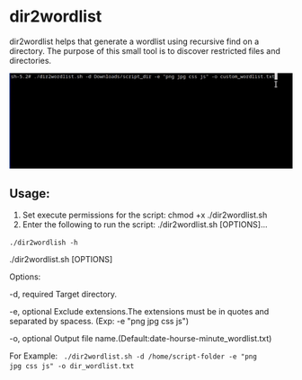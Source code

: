 # dir2wordlist
dir2wordlist helps that generate a wordlist using recursive find on a directory. The purpose of this small tool is to discover restricted files and directories.



![alt text](https://raw.githubusercontent.com/mikailfidan/dir2wordlist/main/dir2wordlist.gif)


<h2>Usage:</h2>

  1. Set execute permissions for the script:
     chmod +x ./dir2wordlist.sh
  2. Enter the following to run the script:
     ./dir2wordlist.sh [OPTIONS]...

<code>./dir2wordlish -h</code>



 ./dir2wordlist.sh [OPTIONS] 

 Options:

  -d, required Target directory.

  -e, optional Exclude extensions.The extensions must be in quotes and separated by spacess.
      (Exp: -e "png jpg css js")

  -o, optional Output file name.(Default:date-hourse-minute_wordlist.txt)

 For Example: <code> ./dir2wordlist.sh -d /home/script-folder -e "png jpg css js" -o dir_wordlist.txt </code>
